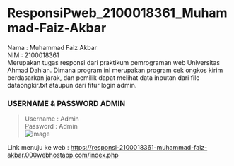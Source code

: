 # ResponsiPweb_2100018361_Muhammad-Faiz-Akbar</br>
Nama : Muhammad Faiz Akbar</br>
NIM  : 2100018361</br>
Merupakan tugas responsi dari praktikum pemrograman web Universitas Ahmad Dahlan. 
Dimana program ini merupakan program cek ongkos kirim berdasarkan jarak, dan pemilik dapat melihat data inputan dari file dataongkir.txt ataupun dari fitur login admin.</br>
### USERNAME & PASSWORD ADMIN</br>
>Username : Admin</br>
>Password : Admin</br>
![image](https://user-images.githubusercontent.com/92351023/179755979-4ce9e526-f613-4bc7-b981-63cb6c018582.png)

Link menuju ke web : https://responsi-2100018361-muhammad-faiz-akbar.000webhostapp.com/index.php
